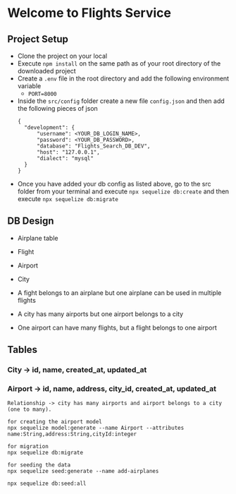 # Welcome to Flights Service

## Project Setup
- Clone the project on your local
- Execute `npm install` on the same path as of your root directory of the downloaded project
- Create a `.env` file in the root directory and add the following environment variable
  - `PORT=8000`
- Inside the `src/config` folder create a new file `config.json` and then add the following pieces of json
  ```
  {
    "development": {
        "username": <YOUR_DB_LOGIN_NAME>,
        "password": <YOUR_DB_PASSWORD>,
        "database": "Flights_Search_DB_DEV",
        "host": "127.0.0.1",
        "dialect": "mysql"
    }
  }

  ```
- Once you have added your db config as listed above, go to the src folder from your terminal and execute `npx sequelize db:create` and then execute `npx sequelize db:migrate`


## DB Design
  - Airplane table
  - Flight
  - Airport
  - City
  
  - A fight belongs to an airplane but one airplane can be used in multiple flights
  - A city has many airports but one airport belongs to a city
  - One airport can have many flights, but a flight belongs to one airport


## Tables

### City -> id, name, created_at, updated_at
### Airport -> id, name, address, city_id, created_at, updated_at
    Relationship -> city has many airports and airport belongs to a city (one to many).

```
for creating the airport model
npx sequelize model:generate --name Airport --attributes name:String,address:String,cityId:integer

for migration
npx sequelize db:migrate
```


```
for seeding the data 
npx sequelize seed:generate --name add-airplanes

npx sequelize db:seed:all
```